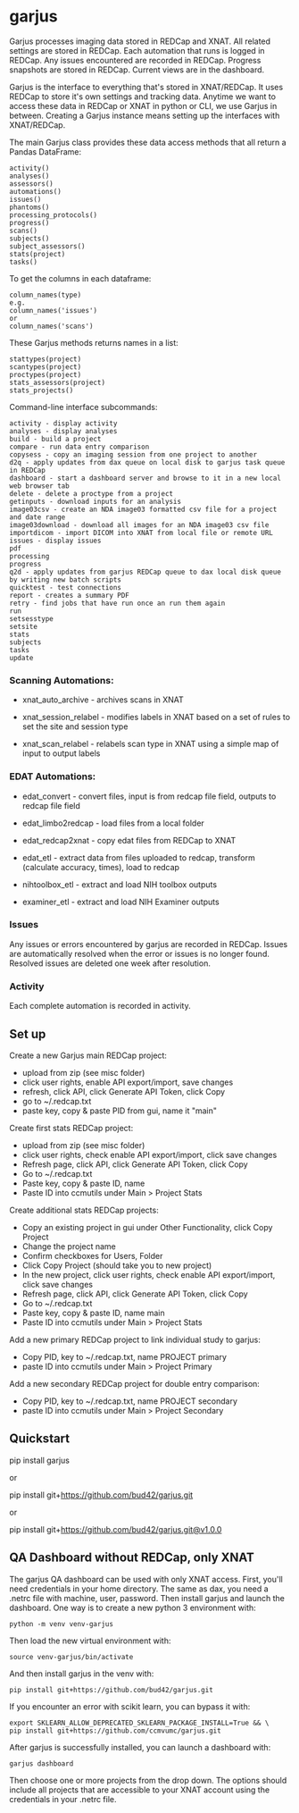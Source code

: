 # garjus

Garjus processes imaging data stored in REDCap and XNAT. All related settings are stored in REDCap. Each automation that runs is logged in REDCap. Any issues encountered are recorded in REDCap. Progress snapshots are stored in REDCap. Current views are in the dashboard.


Garjus is the interface to everything that's stored in XNAT/REDCap. It uses
REDCap to store it's own settings and tracking data. Anytime we want to
access these data in REDCap or XNAT in python or CLI, we use Garjus in between.
Creating a Garjus instance means setting up the interfaces with XNAT/REDCap.


The main Garjus class provides these data access methods that 
all return a Pandas DataFrame:

```
activity()
analyses()
assessors()
automations()
issues()
phantoms()
processing_protocols()
progress()
scans()
subjects()
subject_assessors()
stats(project)
tasks()
```


To get the columns in each dataframe:

```
column_names(type)
e.g. 
column_names('issues')
or
column_names('scans')
```


These Garjus methods returns names in a list:

```
stattypes(project)
scantypes(project)
proctypes(project)
stats_assessors(project)
stats_projects()
```

Command-line interface subcommands:
```
activity - display activity
analyses - display analyses
build - build a project
compare - run data entry comparison
copysess - copy an imaging session from one project to another
d2q - apply updates from dax queue on local disk to garjus task queue in REDCap
dashboard - start a dashboard server and browse to it in a new local web browser tab
delete - delete a proctype from a project
getinputs - download inputs for an analysis
image03csv - create an NDA image03 formatted csv file for a project and date range
image03download - download all images for an NDA image03 csv file
importdicom - import DICOM into XNAT from local file or remote URL
issues - display issues
pdf
processing
progress
q2d - apply updates from garjus REDCap queue to dax local disk queue by writing new batch scripts
quicktest - test connections
report - creates a summary PDF
retry - find jobs that have run once an run them again
run
setsesstype
setsite
stats
subjects
tasks
update
```

### Scanning Automations:

  - xnat\_auto\_archive - archives scans in XNAT

  - xnat\_session\_relabel - modifies labels in XNAT based on a set of rules to set the site and session type

  - xnat\_scan\_relabel - relabels scan type in XNAT using a simple map of input to output labels


### EDAT Automations:

  - edat_convert - convert files, input is from redcap file field, outputs to redcap file field

  - edat_limbo2redcap - load files from a local folder

  - edat_redcap2xnat - copy edat files from REDCap to XNAT

  - edat_etl - extract data from files uploaded to redcap, transform (calculate accuracy, times), load to redcap

  - nihtoolbox_etl - extract and load NIH toolbox outputs

  - examiner_etl - extract and load NIH Examiner outputs

### Issues
Any issues or errors encountered by garjus are recorded in REDCap.
Issues are automatically resolved when the error or issues is no longer found.
Resolved issues are deleted one week after resolution.

### Activity
Each complete automation is recorded in activity.



## Set up

Create a new Garjus main REDCap project:

  - upload from zip (see misc folder)
  - click user rights, enable API export/import, save changes
  - refresh, click API, click Generate API Token, click Copy
  - go to ~/.redcap.txt
  - paste key, copy & paste PID from gui, name it "main"

Create first stats REDCap project:

  - upload from zip (see misc folder)
  - click user rights, check enable API export/import, click save changes
  - Refresh page, click API, click Generate API Token, click Copy
  - Go to ~/.redcap.txt
  - Paste key, copy & paste ID, name
  - Paste ID into ccmutils under Main > Project Stats

Create additional stats REDCap projects:

  - Copy an existing project in gui under Other Functionality, click Copy Project
  - Change the project name
  - Confirm checkboxes for Users, Folder
  - Click Copy Project (should take you to new project)
  - In the new project, click user rights, check enable API export/import, click save changes
  - Refresh page, click API, click Generate API Token, click Copy
  - Go to ~/.redcap.txt
  - Paste key, copy & paste ID, name main
  - Paste ID into ccmutils under Main > Project Stats


Add a new primary REDCap project to link individual study to garjus:
  
  - Copy PID, key to ~/.redcap.txt, name PROJECT primary
  - paste ID into ccmutils under Main > Project Primary


Add a new secondary REDCap project for double entry comparison:
  
  - Copy PID, key to ~/.redcap.txt, name PROJECT secondary 
  - paste ID into ccmutils under Main > Project Secondary

## Quickstart

pip install garjus

or

pip install git+https://github.com/bud42/garjus.git

or

pip install git+https://github.com/bud42/garjus.git@v1.0.0

## QA Dashboard without REDCap, only XNAT


The garjus QA dashboard can be used with only XNAT access. First, you'll need credentials in
your home directory. The same as dax, you need a .netrc file with machine, user, password.
Then install garjus and launch the dashboard. One way is to create a new python 3 environment with:
```
python -m venv venv-garjus
```
Then load the new virtual environment with:
```
source venv-garjus/bin/activate
```
And then install garjus in the venv with:

```
pip install git+https://github.com/bud42/garjus.git
```
If you encounter an error with scikit learn, you can bypass it with:
```
export SKLEARN_ALLOW_DEPRECATED_SKLEARN_PACKAGE_INSTALL=True && \
pip install git+https://github.com/ccmvumc/garjus.git

```
After garjus is successfully installed, you can launch a dashboard with:
```
garjus dashboard
```

Then choose one or more projects from the drop down. The options should include all projects that are accessible to your XNAT account using the credentials in your .netrc file.
